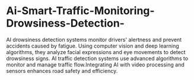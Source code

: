 # Ai-Smart-Traffic-Monitoring-Drowsiness-Detection-
AI drowsiness detection systems monitor drivers' alertness and prevent accidents caused by fatigue. Using computer vision and deep learning algorithms, they analyze facial expressions and eye movements to detect drowsiness signs. AI traffic detection systems use advanced algorithms to monitor and manage traffic flow.Integrating AI with video processing and sensors enhances road safety and efficiency. 
